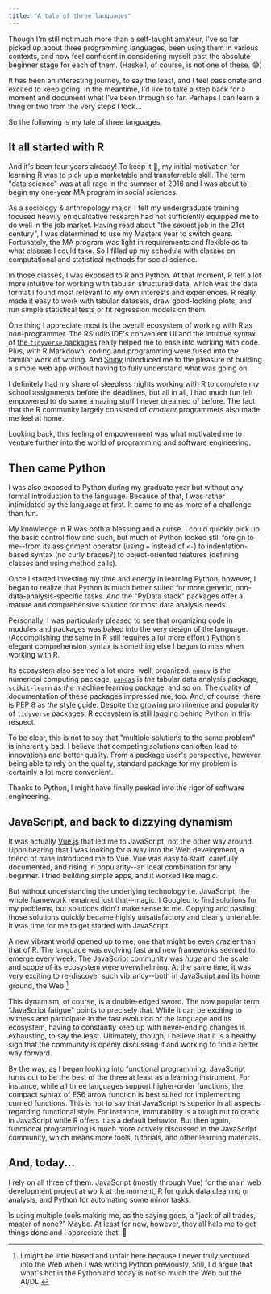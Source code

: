 ```yaml
---
title: "A tale of three languages"
---
```



Though I'm still not much more than a self-taught amateur, I've so far picked up about three programming languages, been using them in various contexts, and now feel confident in considering myself past the absolute beginner stage for each of them. (Haskell, of course, is not one of these. 😅)

It has been an interesting journey, to say the least, and I feel passionate and excited to keep going. In the meantime, I'd like to take a step back for a moment and document what I've been through so far. Perhaps I can learn a thing or two from the very steps I took...

So the following is my tale of three languages.

## It all started with R

And it's been four years already! To keep it 💯, my initial motivation for learning R was to pick up a marketable and transferrable skill. The term "data science" was at all rage in the summer of 2016 and I was about to begin my one-year MA program in social sciences.

As a sociology & anthropology major, I felt my undergraduate training focused heavily on qualitative research had not sufficiently equipped me to do well in the job market. Having read about "the sexiest job in the 21st century", I was determined to use my Masters year to switch gears. Fortunately, the MA program was light in requirements and flexible as to what classes I could take. So I filled up my schedule with classes on computational and statistical methods for social science.

In those classes, I was exposed to R and Python. At that moment, R felt a lot more intuitive for working with tabular, structured data, which was the data format I found most relevant to my own interests and experiences. R really made it easy to work with tabular datasets, draw good-looking plots, and run simple statistical tests or fit regression models on them.

One thing I appreciate most is the overall ecosystem of working with R as _non_-programmer. The RStudio IDE's convenient UI and the intuitive syntax of [the `tidyverse` packages](https://www.tidyverse.org/) really helped me to ease into working with code. Plus, with R Markdown, coding and programming were fused into the familiar work of writing. And [Shiny]() introduced me to the pleasure of building a simple web app without having to fully understand what was going on.

I definitely had my share of sleepless nights working with R to complete my school assignments before the deadlines, but all in all, I had much fun felt empowered to do some amazing stuff I never dreamed of before. The fact that the R community largely consisted of _amateur_ programmers also made me feel at home.

Looking back, this feeling of empowerment was what motivated me to venture further into the world of programming and software engineering.

## Then came Python

I was also exposed to Python during my graduate year but without any formal introduction to the language. Because of that, I was rather intimidated by the language at first. It came to me as more of a challenge than fun.

My knowledge in R was both a blessing and a curse. I could quickly pick up the basic control flow and such, but much of Python looked still foreign to me--from its assignment operator (using `=` instead of `<-`) to indentation-based syntax (no curly braces?) to object-oriented features (defining classes and using method calls). 

Once I started investing my time and energy in learning Python, however, I began to realize that Python is much better suited for more generic, non-data-analysis-specific tasks. _And_ the "PyData stack" packages offer a mature and comprehensive solution for most data analysis needs.

Personally, I was particularly pleased to see that organizing code in modules and packages was baked into the very design of the language. (Accomplishing the same in R still requires a lot more effort.) Python's elegant comprehension syntax is something else I began to miss when working with R. 

Its ecosystem also seemed a lot more, well, organized. [`numpy`](https://www.numpy.org/) is _the_ numerical computing package, [`pandas`](https://pandas.pydata.org/) is _the_ tabular data analysis package, [`scikit-learn`](https://scikit-learn.org/) as _the_ machine learning package, and so on. The quality of documentation of these packages impressed me, too. And, of course, there is [PEP 8](https://www.python.org/dev/peps/pep-0008/) as _the_ style guide. Despite the growing prominence and popularity of `tidyverse` packages, R ecosystem is still lagging behind Python in this respect.

To be clear, this is not to say that "multiple solutions to the same problem" is inherently bad. I believe that competing solutions can often lead to innovations and better quality. From a package user's perspective, however, being able to rely on the quality, standard package for my problem is certainly a lot more convenient.

Thanks to Python, I might have finally peeked into the rigor of software engineering.

## JavaScript, and back to dizzying dynamism

It was actually [Vue.js]([https://vuejs.org](https://vuejs.org/)) that led me to JavaScript, not the other way around. Upon hearing that I was looking for a way into the Web development, a friend of mine introduced me to Vue. Vue was easy to start, carefully documented, and rising in popularity--an ideal combination for any beginner. I tried building simple apps, and it worked like magic.

But without understanding the underlying technology i.e. JavaScript, the whole framework remained just that--magic. I Googled to find solutions for my problems, but solutions didn't make sense to me. Copying and pasting those solutions quickly became highly unsatisfactory and clearly untenable. It was time for me to get started with JavaScript.

A new vibrant world opened up to me, one that might be even crazier than that of R. The language was evolving fast and new frameworks seemed to emerge every week. The JavaScript community was _huge_ and the scale and scope of its ecosystem were overwhelming. At the same time, it was very exciting to re-discover such vibrancy--both in JavaScript and its home ground, the Web.[^1]

[^1]: I might be little biased and unfair here because I never truly ventured into the Web when I was writing Python previously. Still, I'd argue that what's hot in the Pythonland today is not so much the Web but the AI/DL.

This dynamism, of course, is a double-edged sword. The now popular term "JavaScript fatigue" points to precisely that. While it can be exciting to witness and participate in the fast evolution of the language and its ecosystem, having to constantly keep up with never-ending changes is exhausting, to say the least. Ultimately, though, I believe that it is a healthy sign that the community is openly discussing it and working to find a better way forward.

By the way, as I began looking into functional programming, JavaScript turns out to be the best of the three at least as a learning instrument. For instance, while all three languages support higher-order functions, the compact syntax of ES6 arrow function is best suited for implementing curried functions. This is not to say that JavaScript is superior in all aspects regarding functional style. For instance, immutability is a tough nut to crack in JavaScript while R offers it as a default behavior. But then again, functional programming is much more actively discussed in the JavaScript community, which means more tools, tutorials, and other learning materials.

## And, today...

I rely on all three of them. JavaScript (mostly through Vue) for the main web development project at work at the moment, R for quick data cleaning or analysis, and Python for automating some minor tasks.

Is using multiple tools making me, as the saying goes, a "jack of all trades, master of none?" Maybe. At least for now, however, they all help me to get things done and I appreciate that. 🙏